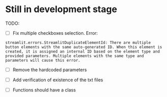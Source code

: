 # Still in development stage

TODO:

- [ ] Fix multiple checkboxes selection. Error:
```
streamlit.errors.StreamlitDuplicateElementId: There are multiple button elements with the same auto-generated ID. When this element is created, it is assigned an internal ID based on the element type and provided parameters. Multiple elements with the same type and parameters will cause this error.
```

- [ ] Remove the hardcoded parameters

- [ ] Add verification of existence of the txt files

- [ ] Functions should have a class
